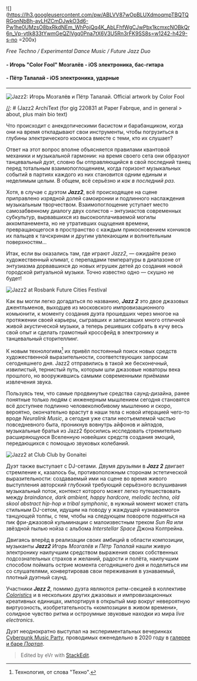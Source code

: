 ![](https://lh3.googleusercontent.com/pw/ABLVV87wOpBLUXdmoqmpTBQTQRGonNbBh-avLHZCmDJwkO3d6-Pw1he0UMzsO8bxRkdNEm_WhPojQq4K_AbLFhfWgCJwPbx1kcmxcNOBkQr6n_Vp-vtIk833tYwmGeQZlVgq0Pna7tX6V3U5Rn3rFK9SS8s=w1242-h429-s-no =200x)

[//]: https://on.soundcloud.com/bHmeNsmDVYiq4owK7

_Free Techno / Experimental Dance Music / Future Jazz Duo_

#### - Игорь "Color Fool" Мозгалёв - iOS электроника, бас-гитара 
#### - Пётр Талалай - iOS электроника, ударные
-----
![Jazz2: Игорь Мозгалёв и Пётр Талалай. Official artwork by Color Fool](https://lh3.googleusercontent.com/pw/ABLVV84VVgTYmlldwKH4PQ3bZ39oXgDxyQZ0Rll5oWGmuuj06r4i3uSLVUhRIo689hVuj6ii3i6vDd5jqKiIXadV9ySfCcTO34GPzAefMqYxoWWu60wXF9U=s0-d-ip)

[//]: # (Jazz2 ArchiText (for gig 220831 at Paper Fabrque, and in general > about, plus main bio text)

[//]: [testing](/jazz2)

   Что происходит с анекдотическими басистом и барабанщиком, когда они на время откладывают свои инструменты, чтобы погрузиться в глубины электрического космоса вместе с теми, кто их слушает?

   Ответ на этот вопрос вполне объясняется правилами квантовой механики и музыкальной гармонии: на время своего сета они образуют танцевальный дуэт, словно бы отправляющийся в свой последний танец перед тотальным взаимопоглощением, когда горизонт музыкальных событий в партиях каждого из них становится одним единым и неделимым целым. В общем, всё серьёзно и _как в последний раз_.

   Хотя, в случае с дуэтом _**Jazz2**_, всё происходящее на сцене приправлено изрядной долей самоиронии и подлинного наслаждения музыкальным творчеством. Взаимопоглощение уступает место самозабвенному диалогу двух солистов – энтузиастов современных субкультур, вырвавшихся из высокооплачиваемой могилы аккомпанемента, но не утративших ощущения времени, превращающегося в пространство с каждым прикосновением кончиков их пальцев к тачскринам и другим увлекающим и волнительным поверхностям...

   Итак, если вы оказались там, где играют _Jazz2_, — ожидайте резко художественный климат, с перепадами температуры в диапазоне от энтузиазма дорвавшихся до новых игрушек детей до создания новой городской ритуальной музыки. Точно известно одно — скушно не будет!
   
![Jazz2 at Rosbank Future Cities Festival](https://lh3.googleusercontent.com/pw/ABLVV85QuoGXUq6Ej5LV-cHsS2RgzffaIyb-22yx9_yKFJOdtZIbJuQpNPLlYzskcAT4JXFkYht3aBQE3DinLp27clxpdKRsPhSY51SsY-ovSJ5Q-jJJb7K_1r55aeWMo2fOPwgywXgwxHZGrxuS-GdynWw=w1242-h930-s-no)

   Как вы могли легко догадаться по названию, _**Jazz 2**_ это двое джазовых джентльменов, выходцев из московского импровизационного комьюнити, к моменту создания дуэта прошедших через многое на протяжении своей карьеры, сыгравших и записавших много отличной живой акустической музыки, а теперь решивших собрать в кучу весь свой опыт и сделать грамотный кроссфейд в электронику и танцевальный сторителлинг.

   К новым технологиям[^1] их привёл постоянный поиск новых средств художественной выразительности, соответствующих запросам сегодняшнего дня. Jazz2 отправились в такой же бесконечный, извилистый, тернистый путь, которым шли джазовые новаторы века прошлого, но вооружившись самыми современными приёмами извлечения звука.

   Пользуясь тем, что самые продвинутые средства саунд-дизайна, ранее понятные только людям с инженерным мышлением сегодня становятся всё доступнее подлинно человеколюбивому мышлению и скоро, вероятно, окончательно врастут в наши тела с новой итерацией чего-то вроде _Neuralink Music_, а сегодня уже стали неотъемлемой частью повседневного быта, проникнув вовнутрь айфонов и айпэдов, музыкальные братья из Jazz2 бросились исследовать стремительно расширяющуюся Вселенную новейших средств создания эмоций, передающихся с помощью звуковых колебаний. 
   
![Jazz2 at Club Club by Gonaitei](https://lh3.googleusercontent.com/pw/ABLVV87DpoT4UP84g6Xh7r_kHb5-FLg3WeXQ9i1HBQYAuB9lQNvC5HgpJjlIbOYp5R6pswgRtjBL5qMydxBxqCi7s800cuxMyt2M5-JjLcqFI-fQ9l5eu3EfaJnoiR7kW3TIWg3c77pNjJ-FQ2_hjXKZ9zU=w1242-h828-s-no)

   Дуэт также выступает с  DJ-сетами. Двумя друзьями в _**Jazz 2**_ двигает стремление к, казалось бы, противоположным сторонам эстетической выразительности: создаваемый ими на сцене во время живого выступления авторский глубокий требующий серьёзного вслушивания музыкальный поток, контекст которого может легко путешествовать между _braindance, dark ambient, happy hardcore, melodic techno, old skool abstract hip-hop_ и _tribal symphonic_, в нужный момент может стать стильным DJ-сетом, идущим на поводу у жаждущей «узнаваемого» танцующей толпы, с тем, чтобы на следующем повороте подняться на пик фри-джазовой кульминации с малоизвестным треком _Sun Ra_ или звёздной пылью нойза с альбома _Interstellar Space_ Джона Колтрейна.

   Двигаясь вперёд в реализации своих амбиций в области композиции, музыканты _**Jazz2**_ _Игорь Мозгалёв_ и _Пётр Талалай_ нашли живую электронику наилучшим средством выражения своих собственных подсознательных страхов и желаний, радости и полёта, наилучшим способом поймать острие момента сегодняшнего дня и поделиться им со слушателями, конвертировав свои переживания в узнаваемый, плотный дуэтный саунд.

   Участники _**Jazz 2**_, помимо дуэта являются ритм-секцией в коллективе _[Coloristics](https://vk.com/colorindustriezzpublic)_ и в нескольких других джазовых и импровизационных креативных единицах, импортируя в открытый мир вокруг невероятную виртуозность, изобретательность «композиции в живом времени», солидное чувство ритма и остроумные звуковые находки из мира _live electronics_.

   Дуэт неоднократно выступал на экспериментальных вечеринках [Cyberpunk Music Party](https://www.youtube.com/live/De1KWE8Hs2U), проводимых еженедельно в 2020 году в [галерее и баре _Портал_](https://www.afisha.ru/msk/art-galereya-portal-23321). 


[^1]: Технология, от слова "Техно".

> Edited by eVr with [StackEdit](https://stackedit.io/).
 